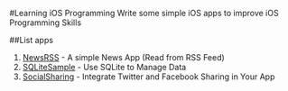 #Learning iOS Programming
Write some simple iOS apps to improve iOS Programming Skills

##List apps
1. [NewsRSS](https://github.com/thinhhung/learning-ios/tree/master/NewsRss) - A simple News App (Read from RSS Feed)
2. [SQLiteSample](https://github.com/thinhhung/learning-ios/tree/master/SQLiteSample) - Use SQLite to Manage Data
3. [SocialSharing](https://github.com/thinhhung/learning-ios/tree/master/SocialSharing) - Integrate Twitter and Facebook Sharing in Your App
